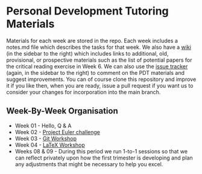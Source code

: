 # Personal Development Tutoring Materials

Materials for each week are stored in the repo. Each week includes a notes.md file which describes the tasks for that week. We also have a [wiki](https://github.com/siwells/pdt_materials/wiki) (in the sidebar to the right) which includes links to additional, old, provisional, or prospective materials such as the list of potential papers for the critical reading exercise in Week 6. We can also use the [issue tracker](https://github.com/siwells/pdt_materials/issues) (again, in the sidebar to the right) to comment on the PDT materials and suggest improvements. You can of course clone this repository and improve it if you like then, when you are ready, issue a pull request if you want us to consider your changes for incorporation into the main branch.

## Week-By-Week Organisation
+ Week 01 - Hello, Q & A 
+ Week 02 - [Project Euler challenge](https://github.com/siwells/pdt_materials/tree/master/project.euler)
+ Week 03 - [Git Workshop](https://github.com/siwells/pdt_materials/tree/master/git.workshop)
+ Week 04 - [LaTeX Workshop](https://github.com/siwells/pdt_materials/tree/master/latex.workshop) 
+ Weeks 08 & 09 - During this period we run 1-to-1 sessions so that we can reflect privately upon how the first trimester is developing and plan any adjustments that might be necessary to help you excel.

